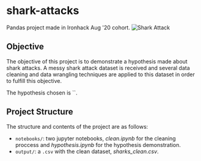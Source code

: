 # shark-attacks
Pandas project made in Ironhack Aug '20 cohort.
![Shark Attack](https://i.guim.co.uk/img/media/a1d0b3fc6d90672ffe41c31e05664cba8e6751a4/0_345_4032_2418/master/4032.jpg?width=1200&quality=85&auto=format&fit=max&s=2b1eaa6288dae997f95a9e7c5d9fcaf2)

## Objective
The objective of this project is to demonstrate a hypothesis made about shark attacks. A messy shark attack dataset is received and several data cleaning and data wrangling techniques are applied to this dataset in order to fulfill this objective.

The hypothesis chosen is ``.

## Project Structure
The structure and contents of the project are as follows:
- `notebooks/`: two jupyter notebooks, *clean.ipynb* for the cleaning proccess and *hypothesis.ipynb* for the hypothesis demonstration.
- `output/`: a `.csv` with the clean dataset, *sharks_clean.csv*.
